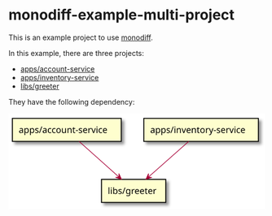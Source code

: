 # monodiff-example-multi-project

This is an example project to use [monodiff](https://github.com/orangain/monodiff).

In this example, there are three projects:

* [apps/account-service](https://github.com/orangain/monodiff-example-multi-project/tree/master/apps/account-service)
* [apps/inventory-service](https://github.com/orangain/monodiff-example-multi-project/tree/master/apps/inventory-service)
* [libs/greeter](https://github.com/orangain/monodiff-example-multi-project/tree/master/libs/greeter)

They have the following dependency:

![Both apps/account-service and apps/inventory-service depend on libs/greeter](https://github.com/orangain/monodiff-example-multi-project/raw/master/docs/deps.svg)
